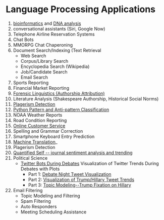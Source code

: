 # Language Processing Applications

1. [bioinformatics](https://en.wikipedia.org/wiki/FASTA_format) and [DNA analysis](http://pythonforbiologists.com/index.php/introduction-to-python-for-biologists/regular-expressions/)
2. conversational assistants (Siri, Google Now)
3. Telephone Airline Reservation Systems
4. Chat Bots
5. MMORPG Chat Chaperoning
6. Document Search/Indexing (Text Retrieval
    - Web Search
    - Corpus/Library Search
    - Encyclopedia Search (Wikipedia)
    - Job/Candidate Search
    - Email Search
8. Sports Reporting
9. Financial Market Reporting
10. [Forensic Linguistics (Authorship Attribution)](http://www.slideshare.net/PyData/authorship-attribution-forensic-linguistics-with-python-scikit-learn-pandas-kostas-perifanos)
10. Literature Analysis (Shakespeare Authorship, Historical Social Norms)
11. [Plagerism Detection](https://www.academia.edu/9984589/PLAGIARISM_DETECTION_ALGORITHM_USING_NATURAL_LANGUAGE_PROCESSING_BASED_ON_GRAMMAR_ANALYZING)
12. [Python Pattern and Anti-pattern Classification](https://www.quantifiedcode.com/knowledge-base/#python)
13. NOAA Weather Reports
14. Road Condition Reporting
15. [Online Customer Service](http://dl.acm.org/citation.cfm?id=1643823.1643908)
16. Spelling and Grammar Correction
17. Smartphone Keyboard Entry Prediction
18. [Machine Translation](http://www.hutchinsweb.me.uk/Nutshell-2005.pdf)_
19. Plagerism Detection
20. [Quantified Self -- journal sentiment analysis and trending](https://github.com/totalgood/twip/blob/master/docs/notebooks/21%20gensim%20--%20Quanitfied%20Self.ipynb)
21. Political Science
    - [Twitter Bots During Debates](http://www.recode.net/2016/11/1/13488020/trump-bots-clinton-twitter-third-debate-twitterbots-election)
    Visualization of Twitter Trends During Debates with Plots
        - Part 1: [Debate Night Tweet Visualization](https://www.opendatascience.com/blog/analyzing-debate-night-tweets/)
        - Part 2: [Visualization of Trump/Hillary Tweet Trends](https://www.opendatascience.com/blog/debate-night-twitter-part-2-analyzing-the-tweets-of-the-final-debate/)
        - Part 3: [Topic Modeling--Trump Fixation on Hillary](https://www.opendatascience.com/blog/text-mining-trump-speeches-part-3-topic-modeling-trump-fixated-on-hillary/)
22. Email Filtering
    - Topic Modeling and Filtering
    - Spam Filtering
    - Auto Responders
    - Meeting Scheduling Assistance
